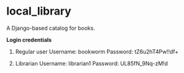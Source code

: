 # local_library
A Django-based catalog for books. 

**Login credentials**
1. Regular user
   Username: bookworm
   Password: tZ6u2hT4Pw!!df+

2. Librarian
   Username: librarian1
   Password: UL85fN_9Nq-zM!d
